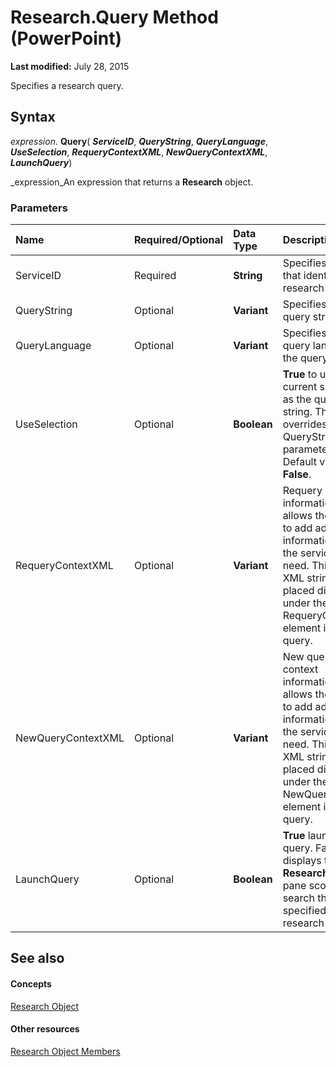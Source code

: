 
# Research.Query Method (PowerPoint)

 **Last modified:** July 28, 2015

Specifies a research query.

## Syntax

 _expression_. **Query**( **_ServiceID_**,  **_QueryString_**,  **_QueryLanguage_**,  **_UseSelection_**,  **_RequeryContextXML_**,  **_NewQueryContextXML_**,  **_LaunchQuery_**)

 _expression_An expression that returns a  **Research** object.


### Parameters



|**Name**|**Required/Optional**|**Data Type**|**Description**|
|:-----|:-----|:-----|:-----|
|ServiceID|Required| **String**|Specifies a GUID that identifies the research service.|
|QueryString|Optional| **Variant**|Specifies the query string.|
|QueryLanguage|Optional| **Variant**|Specifies the query language of the query string.|
|UseSelection|Optional| **Boolean**| **True** to use the current selection as the query string. This overrides the QueryString parameter if set. Default value is **False**.|
|RequeryContextXML|Optional| **Variant**|Requery context information. This allows the caller to add additional information that the service may need. This is an XML string that is placed directly under the RequeryContext element in the query.|
|NewQueryContextXML|Optional| **Variant**|New query context information. This allows the caller to add additional information that the service may need. This is an XML string that is placed directly under the NewQueryContext element in the query.|
|LaunchQuery|Optional| **Boolean**| **True** launches the query. False displays the the **Research** task pane scoped to search the specified research service.|

## See also


#### Concepts


 [Research Object](92b16214-2fe4-73af-b4ba-bce6aa840449.md)
#### Other resources


 [Research Object Members](1d4d7aca-359e-4f8a-4f06-881716b4ffa6.md)
